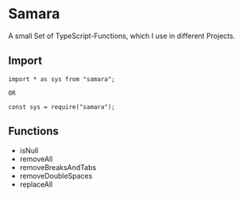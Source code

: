 # Samara

A small Set of TypeScript-Functions, which I use in different Projects.

## Import
```
import * as sys from "samara";

OR

const sys = require("samara");
``` 

## Functions
- isNull
- removeAll
- removeBreaksAndTabs
- removeDoubleSpaces
- replaceAll